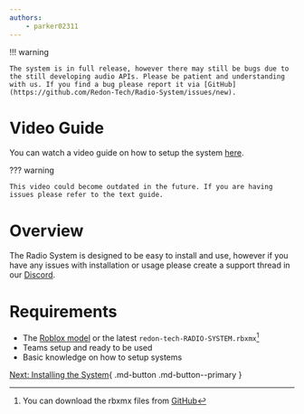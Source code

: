 ```yaml
---
authors:
    - parker02311
---
```


!!! warning

    The system is in full release, however there may still be bugs due to the still developing audio APIs. Please be patient and understanding with us. If you find a bug please report it via [GitHub](https://github.com/Redon-Tech/Radio-System/issues/new).

# Video Guide
You can watch a video guide on how to setup the system [here](https://youtu.be/7m3UsATBVXw).

??? warning

    This video could become outdated in the future. If you are having issues please refer to the text guide.

# Overview
The Radio System is designed to be easy to install and use, however if you have any issues with installation or usage please create a support thread in our [Discord](https://cdn.redon.tech/go/discord).

# Requirements
- The [Roblox model](https://create.roblox.com/store/asset/16849649949) or the latest `redon-tech-RADIO-SYSTEM.rbxmx`[^1]
- Teams setup and ready to be used
- Basic knowledge on how to setup systems

[Next: Installing the System](/setup/setup){ .md-button .md-button--primary }

[^1]: You can download the rbxmx files from [GitHub](https://github.com/Redon-Tech/Radio-System/releases/latest)